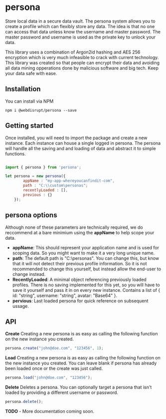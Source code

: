# persona 
Store local data in a secure data vault. The persona system allows you to create a profile which can flexibly store any data. The idea is that no one can access that data unless know the username and master password. The master password and username is used as the private key to unlock your data.

This library uses a combination of Argon2id hashing and AES 256 encryption which is very much infeasible to crack with current technology. This library was created so that people can encrypt their data and avoiding all data mining opperations done by malicious software and big tech. Keep your data safe with ease. 


## Installation 

You can install via NPM
```
npm i @webdisrupt/persona --save
```


## Getting started
Once installed, you will need to import the package and create a new instance. Each instance can house a single logged in persona. The persona will handle all the saving and and loading of data and abstract it to simple functions.

```javascript

import { persona } from 'persona';

let persona = new persona({ 
        appName : "my-app-whereyoucanfindit-com",
        path : "C:\\custom\personas";
        recentlyLoaded : [],
        previous : {}
    });

```

## persona options
Although none of these parameters are technically required, we do reccommend at a bare minimium using the **appName** to help scope your data.
- **appName**: This should represent your application name and is used for scoping data. So you might want to make it a very long unique name.
- **path**: The default path is "C:\\personas". You can change this, but know that it will not detect their previous profile information. So it is not recommended to change this yourself, but instead allow the end-user to change instead.
- **RecentlyLoaded**: A minimal object referencing previously loaded profiles. There is no saving implemented for this yet, so you will have to save it yourself and pass it in on every new instance. Contains a list of { id: "string", username: "string", avatar: "Base64" }.
- **pervious**: Last loaded persona for quick reference on subsequent ussage.

## API

**Create**
Creating a new persona is as easy as calling the following function on the new instance you created.

```javascript
persona.create("john@doe.com", "123456", 1);
```

**Load**
Creating a new persona is as easy as calling the following function on the new instance you created. You can leave blank if persona has already been loaded once or the create was just called.

```javascript
persona.load("john@doe.com", "123456");
```

**Delete**
Deletes a persona. You can optionally target a persona that isn't loaded by providing a different username or password.
```javascript
persona.delete();
```


**TODO** - More documentation coming soon.